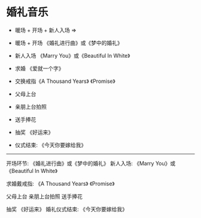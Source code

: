 # 婚礼音乐

- 暖场 + 开场 + 新人入场 =>

- 暖场 + 开场 《婚礼进行曲》或《梦中的婚礼》
- 新人入场 《Marry You》或《Beautiful In White》
- 求婚 《爱就一个字》
- 交换戒指《A Thousand Years》 《Promise》
- 父母上台
- 亲朋上台拍照
- 送手捧花
- 抽奖 《好运来》
- 仪式结束: 《今天你要嫁给我》


---


开场环节: 《婚礼进行曲》或《梦中的婚礼》
新人入场: 《Marry You》或《Beautiful In White》
<!-- 证婚: 《卡农》 -->
<!-- 爱情誓言: 《A Thousand Years》
交换戒指: 《Promise》 -->
求婚戴戒指: 《A Thousand Years》 《Promise》
<!-- 感恩父母: 《时间都去哪儿了》 -->
父母上台
亲朋上台拍照
送手捧花
<!-- 夫妻对拜: 《拜天地》 -->
<!-- 举杯: 《祝酒歌》 -->
抽奖 《好运来》
婚礼仪式结束: 《今天你要嫁给我》
